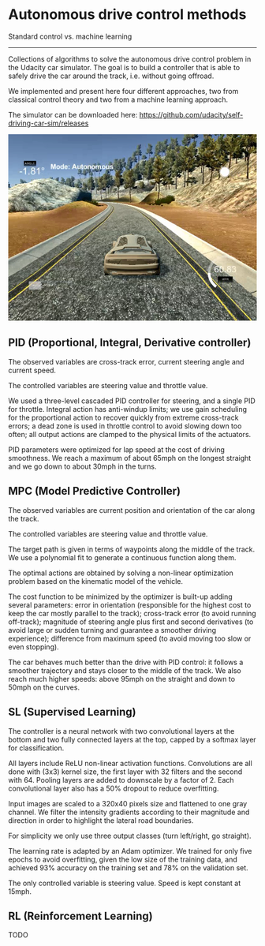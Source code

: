 # Autonomous drive control methods
Standard control vs. machine learning

---

Collections of algorithms to solve the autonomous drive control problem in the Udacity car simulator. The goal is to build a controller that is able to safely drive the car around the track, i.e. without going offroad.

We implemented and present here four different approaches, two from classical control theory and two from a machine learning approach.

The simulator can be downloaded here: https://github.com/udacity/self-driving-car-sim/releases

![](/screenshot.png)

## PID (Proportional, Integral, Derivative controller)

The observed variables are cross-track error, current steering angle and current speed.

The controlled variables are steering value and throttle value.

We used a three-level cascaded PID controller for steering, and a single PID for throttle. Integral action has anti-windup limits; we use gain scheduling for the proportional action to recover quickly from extreme cross-track errors; a dead zone is used in throttle control to avoid slowing down too often; all output actions are clamped to the physical limits of the actuators.

PID parameters were optimized for lap speed at the cost of driving smoothness. We reach a maximum of about 65mph on the longest straight and we go down to about 30mph in the turns.

## MPC (Model Predictive Controller)

The observed variables are current position and orientation of the car along the track.

The controlled variables are steering value and throttle value.

The target path is given in terms of waypoints along the middle of the track. We use a polynomial fit to generate a continuous function along them.

The optimal actions are obtained by solving a non-linear optimization problem based on the kinematic model of the vehicle.

The cost function to be minimized by the optimizer is built-up adding several parameters: error in orientation (responsible for the highest cost to keep the car mostly parallel to the track); cross-track error (to avoid running off-track); magnitude of steering angle plus first and second derivatives (to avoid large or sudden turning and guarantee a smoother driving experience); difference from maximum speed (to avoid moving too slow or even stopping).

The car behaves much better than the drive with PID control: it follows a smoother trajectory and stays closer to the middle of the track. We also reach much higher speeds: above 95mph on the straight and down to 50mph on the curves.

## SL (Supervised Learning)

The controller is a neural network with two convolutional layers at the bottom and two fully connected layers at the top, capped by a softmax layer for classification.

All layers include ReLU non-linear activation functions. Convolutions are all done with (3x3) kernel size, the first layer with 32 filters and the second with 64. Pooling layers are added to downscale by a factor of 2. Each convolutional layer also has a 50% dropout to reduce overfitting.

Input images are scaled to a 320x40 pixels size and flattened to one gray channel. We filter the intensity gradients according to their magnitude and direction in order to highlight the lateral road boundaries.

For simplicity we only use three output classes (turn left/right, go straight).

The learning rate is adapted by an Adam optimizer. We trained for only five epochs to avoid overfitting, given the low size of the training data, and achieved 93% accuracy on the training set and 78% on the validation set.

The only controlled variable is steering value. Speed is kept constant at 15mph.

## RL (Reinforcement Learning)

TODO